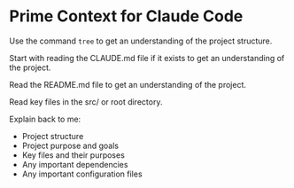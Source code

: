# Prime Context for Claude Code

Use the command `tree` to get an understanding of the project structure.

Start with reading the CLAUDE.md file if it exists to get an understanding of the project.

Read the README.md file to get an understanding of the project.

Read key files in the src/ or root directory.

Explain back to me:
- Project structure
- Project purpose and goals
- Key files and their purposes
- Any important dependencies
- Any important configuration files
